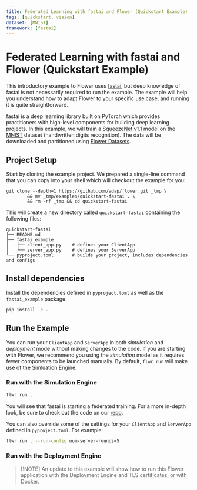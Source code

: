 ```yaml
---
title: Federated Learning with fastai and Flower (Quickstart Example)
tags: [quickstart, vision]
dataset: [MNIST]
framework: [fastai]
---
```


# Federated Learning with fastai and Flower (Quickstart Example)

This introductory example to Flower uses [fastai](https://www.fast.ai/), but deep knowledge of fastai is not necessarily required to run the example. The example will help you understand how to adapt Flower to your specific use case, and running it is quite straightforward. 

fastai is a deep learning library built on PyTorch which provides practitioners with high-level components for building deep learning projects. In this example, we will train a [SqueezeNet v1.1](https://github.com/forresti/SqueezeNet/tree/master/SqueezeNet_v1.1) model on the [MNIST](https://huggingface.co/datasets/ylecun/mnist) dataset (handwritten digits recognition). The data will be downloaded and partitioned using [Flower Datasets](https://flower.ai/docs/datasets/).

## Project Setup

Start by cloning the example project. We prepared a single-line command that you can copy into your shell which will checkout the example for you:

```shell
git clone --depth=1 https://github.com/adap/flower.git _tmp \
		&& mv _tmp/examples/quickstart-fastai . \
		&& rm -rf _tmp && cd quickstart-fastai
```

This will create a new directory called `quickstart-fastai` containing the following files:

```shell
quickstart-fastai
├── README.md
├── fastai_example
│   ├── client_app.py    # defines your ClientApp
│   └── server_app.py    # defines your ServerApp
└── pyproject.toml       # builds your project, includes dependencies and configs
```

## Install dependencies

Install the dependencies defined in `pyproject.toml` as well as the `fastai_example` package.

```bash
pip install -e .
```

## Run the Example

You can run your `ClientApp` and `ServerApp` in both _simulation_ and
_deployment_ mode without making changes to the code. If you are starting
with Flower, we recommend you using the _simulation_ model as it requires
fewer components to be launched manually. By default, `flwr run` will make
use of the Simluation Engine.

### Run with the Simulation Engine

```bash
flwr run .
```

You will see that fastai is starting a federated training. For a more in-depth look, be sure to check out the code on our [repo](https://github.com/adap/flower/tree/main/examples/quickstart-fastai).

You can also override some of the settings for your `ClientApp` and `ServerApp` defined in `pyproject.toml`. For example:

```bash
flwr run . --run-config num-server-rounds=5
```

### Run with the Deployment Engine

> \[!NOTE\]
> An update to this example will show how to run this Flower application with the Deployment Engine and TLS certificates, or with Docker.
